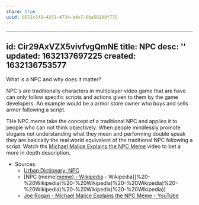 ```yaml
---
share: true
uuid: 6551c5f2-4351-4734-b4c7-6ba56108f775
---
```

---
id: Cir29AxVZX5vivfvgQmNE
title: NPC
desc: ''
updated: 1632137697225
created: 1632136753577
---

What is a NPC and why does it matter?

NPC's are traditionally characters in multiplayer video game that are have can only follow specific scripts and actions given to them by the game developers. An example would be a armor store owner who buys and sells armor following a script.

THe NPC meme take the concept of a traditional NPC and applies it to people who can not think objectively. When people mindlessly promote slogans not understanding what they mean and performing double speak they are basically the real world equivalent of the traditional NPC following a script. Watch ths [Michael Malice Explains the NPC Meme](https://www.youtube.com/watch?v=CUal1uAmlKA) video to bet a more in depth description.

* Sources
  * [Urban Dictionary: NPC](https://www.urbandictionary.com/define.php?term=NPC)
  * [NPC (meme|[meme) - Wikipedia](/undefined) - Wikipedia]]%20-%20Wikipedia)%20-%20Wikipedia)%20-%20Wikipedia)%20-%20Wikipedia)%20-%20Wikipedia)%20-%20Wikipedia))
  * [Joe Rogan - Michael Malice Explains the NPC Meme - YouTube](https://www.youtube.com/watch?v=CUal1uAmlKA)
